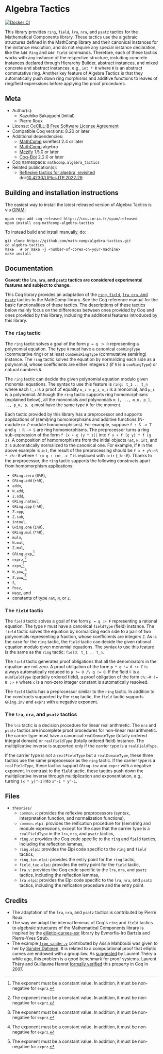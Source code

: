<!---
This file was generated from `meta.yml`, please do not edit manually.
Follow the instructions on https://github.com/coq-community/templates to regenerate.
--->
# Algebra Tactics

[![Docker CI][docker-action-shield]][docker-action-link]

[docker-action-shield]: https://github.com/math-comp/algebra-tactics/actions/workflows/docker-action.yml/badge.svg?branch=master
[docker-action-link]: https://github.com/math-comp/algebra-tactics/actions/workflows/docker-action.yml




This library provides `ring`, `field`, `lra`, `nra`, and `psatz` tactics for
the Mathematical Components library. These tactics use the algebraic
structures defined in the MathComp library and their canonical instances for
the instance resolution, and do not require any special instance declaration,
like the `Add Ring` and `Add Field` commands. Therefore, each of these tactics
works with any instance of the respective structure, including concrete
instances declared through Hierarchy Builder, abstract instances, and mixed
concrete and abstract instances, e.g., `int * R` where `R` is an abstract
commutative ring. Another key feature of Algebra Tactics is that they
automatically push down ring morphisms and additive functions to leaves of
ring/field expressions before applying the proof procedures.

## Meta

- Author(s):
  - Kazuhiko Sakaguchi (initial)
  - Pierre Roux
- License: [CeCILL-B Free Software License Agreement](CeCILL-B)
- Compatible Coq versions: 8.20 or later
- Additional dependencies:
  - [MathComp](https://math-comp.github.io) ssreflect 2.4 or later
  - [MathComp](https://math-comp.github.io) algebra
  - [Mczify](https://github.com/math-comp/mczify) 1.5.0 or later
  - [Coq-Elpi](https://github.com/LPCIC/coq-elpi) 2.2.0 or later
- Coq namespace: `mathcomp.algebra_tactics`
- Related publication(s):
  - [Reflexive tactics for algebra, revisited](https://drops.dagstuhl.de/opus/volltexte/2022/16738/) doi:[10.4230/LIPIcs.ITP.2022.29](https://doi.org/10.4230/LIPIcs.ITP.2022.29)

## Building and installation instructions

The easiest way to install the latest released version of Algebra Tactics
is via [OPAM](https://opam.ocaml.org/doc/Install.html):

```shell
opam repo add coq-released https://coq.inria.fr/opam/released
opam install coq-mathcomp-algebra-tactics
```

To instead build and install manually, do:

``` shell
git clone https://github.com/math-comp/algebra-tactics.git
cd algebra-tactics
make   # or make -j <number-of-cores-on-your-machine> 
make install
```



## Documentation

**Caveat: the `lra`, `nra`, and `psatz` tactics are considered experimental
features and subject to change.**

This Coq library provides an adaptation of the
[`ring`, `field`](https://coq.inria.fr/refman/addendum/ring),
[`lra`, `nra`, and `psatz`](https://coq.inria.fr/refman/addendum/micromega)
tactics to the MathComp library.
See the Coq reference manual for the basic functionalities of these tactics.
The descriptions of these tactics below mainly focus on the differences
between ones provided by Coq and ones provided by this library, including the
additional features introduced by this library.

### The `ring` tactic

The `ring` tactic solves a goal of the form `p = q :> R` representing a
polynomial equation. The type `R` must have a canonical `comRingType`
(commutative ring) or at least `comSemiRingType` (commutative semiring)
instance.
The `ring` tactic solves the equation by normalizing each side as a
polynomial, whose coefficients are either integers `Z` (if `R` is a
`comRingType`) or natural numbers `N`.

The `ring` tactic can decide the given polynomial equation modulo given
monomial equations. The syntax to use this feature is `ring: t_1 .. t_n` where
each `t_i` is a proof of equality `m_i = p_i`, `m_i` is a monomial, and `p_i`
is a polynomial.
Although the `ring` tactic supports ring homomorphisms (explained below), all
the monomials and polynomials `m_1, .., m_n, p_1, .., p_n, p, q` must have the
same type `R` for the moment.

Each tactic provided by this library has a preprocessor and supports
applications of (semi)ring homomorphisms and additive functions (N-module or
Z-module homomorphisms).
For example, suppose `f : S -> T` and `g : R -> S` are ring homomorphisms. The
preprocessor turns a ring sub-expression of the form `f (x + g (y * z))` into
`f x + f (g y) * f (g z)`.
A composition of homomorphisms from the initial objects `nat`, `N`, `int`, and
`Z` is automatically normalized to the canonical one. For example, if `R` in
the above example is `int`, the result of the preprocessing should be
`f x + y%:~R * z%:~R` where `f \o g : int -> T` is replaced with `intr`
(`_%:~R`).
Thanks to the preprocessor, the `ring` tactic supports the following
constructs apart from homomorphism applications:
- `GRing.zero` (`0%R`),
- `GRing.add` (`+%R`),
- `addn`,
- `N.add`,
- `Z.add`,
- `GRing.natmul`,
- `GRing.opp` (`-%R`),
- `Z.opp`,
- `Z.sub`,
- `intmul`,
- `GRing.one` (`1%R`),
- `GRing.mul` (`*%R`),
- `muln`,
- `N.mul`,
- `Z.mul`,
- `GRing.exp`,[^constant_exponent]
- `exprz`,[^constant_exponent]
- `expn`,[^constant_exponent]
- `N.pow`,[^constant_exponent]
- `Z.pow`,[^constant_exponent]
- `S`,
- `Posz`,
- `Negz`, and
- constants of type `nat`, `N`, or `Z`.

[^constant_exponent]: The exponent must be a constant value. In addition, it
must be non-negative for `exprz`.

### The `field` tactic

The `field` tactic solves a goal of the form `p = q :> F` representing a
rational equation. The type `F` must have a canonical `fieldType` (field)
instance.
The `field` tactic solves the equation by normalizing each side to a pair of
two polynomials representing a fraction, whose coefficients are integers `Z`.
As is the case for the `ring` tactic, the `field` tactic can decide the given
rational equation modulo given monomial equations. The syntax to use this
feature is the same as the `ring` tactic: `field: t_1 .. t_n`.

The `field` tactic generates proof obligations that all the denominators in
the equation are not zero.
A proof obligation of the form `p * q != 0 :> F` is always automatically
reduced to `p != 0 /\ q != 0`.
If the field `F` is a `numFieldType` (partially ordered field), a proof
obligation of the form `c%:~R != 0 :> F` where `c` is a non-zero integer
constant is automatically resolved.

The `field` tactic has a preprocessor similar to the `ring` tactic.
In addition to the constructs supported by the `ring` tactic, the `field`
tactic supports `GRing.inv` and `exprz` with a negative exponent.

### The `lra`, `nra`, and `psatz` tactics

The `lra` tactic is a decision procedure for linear real arithmetic. The `nra`
and `psatz` tactics are incomplete proof procedures for non-linear real
arithmetic.
The carrier type must have a canonical `realDomainType` (totally ordered
integral domain) or `realFieldType` (totally ordered field) instance.
The multiplicative inverse is supported only if the carrier type is a
`realFieldType`.

If the carrier type is not a `realFieldType` but a `realDomainType`, these
three tactics use the same preprocessor as the `ring` tactic.
If the carrier type is a `realFieldType`, these tactics support `GRing.inv`
and `exprz` with a negative exponent.
In contrast to the `field` tactic, these tactics push down the multiplicative
inverse through multiplication and exponentiation, e.g., turning `(x * y)^-1`
into `x^-1 * y^-1`.

## Files

- `theories/`
  - `common.v`: provides the reflexive preprocessors (syntax, interpretation
    function, and normalization functions),
  - `common.elpi`: provides the reification procedure for (semi)ring and
    module expressions, except for the case that the carrier type is a
    `realFieldType` in the `lra`, `nra`, and `psatz` tactics,
  - `ring.v`: provides the Coq code specific to the `ring` and `field`
    tactics, including the reflection lemmas,
  - `ring.elpi`: provides the Elpi code specific to the `ring` and `field`
    tactics,
  - `ring_tac.elpi`: provides the entry point for the `ring` tactic,
  - `field_tac.elpi`: provides the entry point for the `field` tactic,
  - `lra.v`: provides the Coq code specific to the `lra`, `nra`, and `psatz`
    tactics, including the reflection lemmas,
  - `lra.elpi`: provides the Elpi code specific to the `lra`, `nra`, and
    `psatz` tactics, including the reification procedure and the entry point.

## Credits

- The adaptation of the `lra`, `nra`, and `psatz` tactics is contributed by
  Pierre Roux.
- The way we adapt the internal lemmas of Coq's `ring` and `field` tactics to
  algebraic structures of the Mathematical Components library is inspired by
  the [elliptic-curves-ssr](https://github.com/strub/elliptic-curves-ssr)
  library by Evmorfia-Iro Bartzia and Pierre-Yves Strub.
- The example [`from_sander.v`](examples/from_sander.v) contributed by Assia
  Mahboubi was given to her by [Sander Dahmen](http://www.few.vu.nl/~sdn249/).
  It is related to a computational proof that elliptic curves are endowed with
  a group law.
  As [suggested](https://hal.inria.fr/inria-00129237v4/document) by Laurent
  Théry a while ago, this problem is a good benchmark for proof systems.
  Laurent Théry and Guillaume Hanrot [formally
  verified](https://doi.org/10.1007/978-3-540-74591-4_24) this property in Coq
  in 2007.

